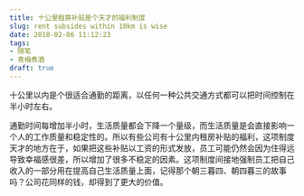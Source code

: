 ```yaml
---
title: 十公里租房补贴是个天才的福利制度
slug: rent subsides within 10km is wise
date: 2018-02-06 11:12:23
tags:
- 随笔
- 青梅煮酒
draft: true
---
```

十公里以内是个很适合通勤的距离，以任何一种公共交通方式都可以把时间控制在半小时左右。

通勤时间每增加半小时，生活质量都会下降一个量级，而生活质量是会直接影响一个人的工作质量和稳定性的。所以有些公司有十公里内租房补贴的福利，这项制度天才的地方在于，如果把这些补贴以工资的形式发放，员工可能仍然会因为住得远导致幸福感很差，所以增加了很多不稳定的因素。这项制度间接地强制员工把自己收入的一部分用在提高自己生活质量上面，记得那个朝三暮四、朝四暮三的故事吗？公司花同样的钱，却得到了更大的价值。


